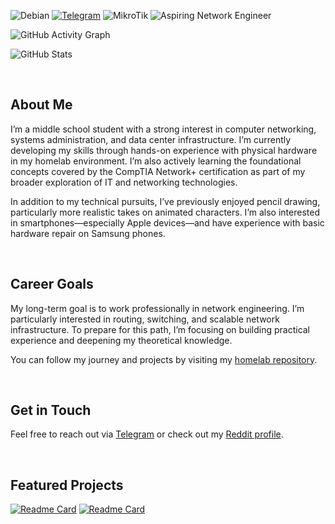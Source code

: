

![Debian](https://img.shields.io/badge/Debian-D70A53?style=for-the-badge&logo=debian&logoColor=white)
[![Telegram](https://img.shields.io/badge/Telegram-2CA5E0?style=for-the-badge&logo=telegram&logoColor=white)](https://t.me/Andretexh)
![MikroTik](https://img.shields.io/badge/MikroTik-%23363636?style=for-the-badge&logo=Mikrotik)
![Aspiring Network Engineer](https://img.shields.io/badge/Aspiring-Network%20Engineer-blueviolet?style=for-the-badge)

![GitHub Activity Graph](https://github-readme-activity-graph.vercel.app/graph?username=AndreansxTech&theme=react&hide_border=true)

![GitHub Stats](https://github-readme-stats.vercel.app/api?username=AndreansxTech&show_icons=true&theme=react&hide=stars&count_private=true)

</br>

## About Me

I’m a middle school student with a strong interest in computer networking, systems administration, and data center infrastructure. I’m currently developing my skills through hands-on experience with physical hardware in my homelab environment. I’m also actively learning the foundational concepts covered by the CompTIA Network+ certification as part of my broader exploration of IT and networking technologies.

In addition to my technical pursuits, I’ve previously enjoyed pencil drawing, particularly more realistic takes on animated characters. I’m also interested in smartphones—especially Apple devices—and have experience with basic hardware repair on Samsung phones.

</br>

## Career Goals

My long-term goal is to work professionally in network engineering. I’m particularly interested in routing, switching, and scalable network infrastructure. To prepare for this path, I’m focusing on building practical experience and deepening my theoretical knowledge.

You can follow my journey and projects by visiting my [homelab repository](https://github.com/AndreansxTech/My-homelab).

</br>

## Get in Touch

Feel free to reach out via [Telegram](https://t.me/Andretexh) or check out my [Reddit profile](https://www.reddit.com/user/Acensxandrea/).

</br>

## Featured Projects

[![Readme Card](https://github-readme-stats.vercel.app/api/pin/?username=AndreansxTech&theme=react&repo=My-homelab)](https://github.com/AndreansxTech/My-homelab)
[![Readme Card](https://github-readme-stats.vercel.app/api/pin/?username=AndreansxTech&theme=react&repo=Staszic360)](https://github.com/AndreansxTech/Staszic360)